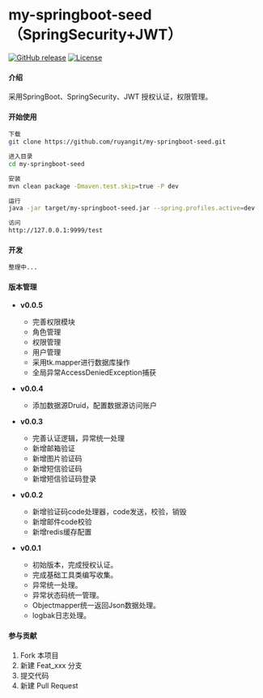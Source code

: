 my-springboot-seed（SpringSecurity+JWT）
================
[![GitHub release](https://img.shields.io/github/release/ruyangit/my-springboot-seed.svg)](https://github.com/ruyangit/my-springboot-seed/releases)
[![License](https://img.shields.io/badge/License-Apache%202.0-blue.svg)](https://opensource.org/licenses/Apache-2.0)

#### 介绍

采用SpringBoot、SpringSecurity、JWT 授权认证，权限管理。

#### 开始使用
``` bash
下载
git clone https://github.com/ruyangit/my-springboot-seed.git

进入目录
cd my-springboot-seed

安装
mvn clean package -Dmaven.test.skip=true -P dev

运行
java -jar target/my-springboot-seed.jar --spring.profiles.active=dev

访问
http://127.0.0.1:9999/test
```

#### 开发

``` bash
整理中...
```

#### 版本管理

* **v0.0.5**
  * 完善权限模块
  * 角色管理
  * 权限管理
  * 用户管理
  * 采用tk.mapper进行数据库操作
  * 全局异常AccessDeniedException捕获

* **v0.0.4**
  * 添加数据源Druid，配置数据源访问账户

* **v0.0.3**
  * 完善认证逻辑，异常统一处理
  * 新增邮箱验证
  * 新增图片验证码
  * 新增短信验证码
  * 新增短信验证码登录

* **v0.0.2**
  * 新增验证码code处理器，code发送，校验，销毁
  * 新增邮件code校验
  * 新增redis缓存配置

* **v0.0.1**
  * 初始版本，完成授权认证。
  * 完成基础工具类编写收集。
  * 异常统一处理。
  * 异常状态码统一管理。
  * Objectmapper统一返回Json数据处理。
  * logbak日志处理。

#### 参与贡献

1. Fork 本项目
2. 新建 Feat_xxx 分支
3. 提交代码
4. 新建 Pull Request
